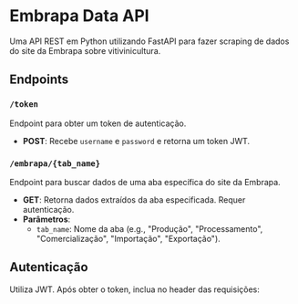# Embrapa Data API

Uma API REST em Python utilizando FastAPI para fazer scraping de dados do site da Embrapa sobre vitivinicultura.

## Endpoints

### `/token`
Endpoint para obter um token de autenticação.
- **POST**: Recebe `username` e `password` e retorna um token JWT.

### `/embrapa/{tab_name}`
Endpoint para buscar dados de uma aba específica do site da Embrapa.
- **GET**: Retorna dados extraídos da aba especificada. Requer autenticação.
- **Parâmetros**:
  - `tab_name`: Nome da aba (e.g., "Produção", "Processamento", "Comercialização", "Importação", "Exportação").

## Autenticação
Utiliza JWT. Após obter o token, inclua no header das requisições:
